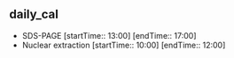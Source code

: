 
## daily_cal
-  SDS-PAGE [startTime:: 13:00]  [endTime:: 17:00]
-  Nuclear extraction [startTime:: 10:00]  [endTime:: 12:00]